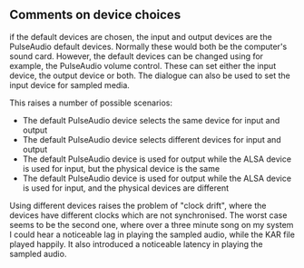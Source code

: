 
##  Comments on device choices 


if the default devices are chosen, the input and output devices are the PulseAudio
      default devices. Normally these would both be the computer's sound card.
      However, the default devices can be changed using for example, the PulseAudio
      volume control. These can set either the input device, the output device or both.
      The dialogue can also be used to set the input device for sampled media.


This raises a number of possible scenarios:

+ The default PulseAudio device selects the same device for input and output
+ The default PulseAudio device selects different devices for input and output
+ The default PulseAudio device is used for output while the ALSA device is
	  used for input, but the physical device is the same
+ The default PulseAudio device is used for output while the ALSA device is
	  used for input, and the physical devices are different




Using different devices raises the problem of "clock drift", where the devices
      have different clocks which are not synchronised. The worst case seems to be
      the second one, where over a three minute song on my system I could hear a noticeable
      lag in playing the sampled audio, while the KAR file played happily. It also introduced
      a noticeable latency in playing the sampled audio.
